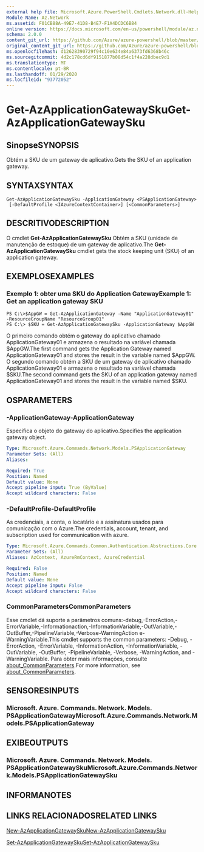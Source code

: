 ```yaml
---
external help file: Microsoft.Azure.PowerShell.Cmdlets.Network.dll-Help.xml
Module Name: Az.Network
ms.assetid: F01CB88A-49E7-41D8-B4E7-F1A4DCDC6B84
online version: https://docs.microsoft.com/en-us/powershell/module/az.network/get-azapplicationgatewaysku
schema: 2.0.0
content_git_url: https://github.com/Azure/azure-powershell/blob/master/src/Network/Network/help/Get-AzApplicationGatewaySku.md
original_content_git_url: https://github.com/Azure/azure-powershell/blob/master/src/Network/Network/help/Get-AzApplicationGatewaySku.md
ms.openlocfilehash: d12628390729f94c10e634e84a6373fd6368b46c
ms.sourcegitcommit: 4d2c178cd6df9151877b08d54c1f4a228dbec9d1
ms.translationtype: MT
ms.contentlocale: pt-BR
ms.lasthandoff: 01/29/2020
ms.locfileid: "93772052"
---
```

# <span data-ttu-id="d33fa-101">Get-AzApplicationGatewaySku</span><span class="sxs-lookup"><span data-stu-id="d33fa-101">Get-AzApplicationGatewaySku</span></span>

## <span data-ttu-id="d33fa-102">Sinopse</span><span class="sxs-lookup"><span data-stu-id="d33fa-102">SYNOPSIS</span></span>
<span data-ttu-id="d33fa-103">Obtém a SKU de um gateway de aplicativo.</span><span class="sxs-lookup"><span data-stu-id="d33fa-103">Gets the SKU of an application gateway.</span></span>

## <span data-ttu-id="d33fa-104">SYNTAX</span><span class="sxs-lookup"><span data-stu-id="d33fa-104">SYNTAX</span></span>

```
Get-AzApplicationGatewaySku -ApplicationGateway <PSApplicationGateway>
 [-DefaultProfile <IAzureContextContainer>] [<CommonParameters>]
```

## <span data-ttu-id="d33fa-105">DESCRITIVO</span><span class="sxs-lookup"><span data-stu-id="d33fa-105">DESCRIPTION</span></span>
<span data-ttu-id="d33fa-106">O cmdlet **Get-AzApplicationGatewaySku** Obtém a SKU (unidade de manutenção de estoque) de um gateway de aplicativo.</span><span class="sxs-lookup"><span data-stu-id="d33fa-106">The **Get-AzApplicationGatewaySku** cmdlet gets the stock keeping unit (SKU) of an application gateway.</span></span>

## <span data-ttu-id="d33fa-107">EXEMPLOS</span><span class="sxs-lookup"><span data-stu-id="d33fa-107">EXAMPLES</span></span>

### <span data-ttu-id="d33fa-108">Exemplo 1: obter uma SKU do Application Gateway</span><span class="sxs-lookup"><span data-stu-id="d33fa-108">Example 1: Get an application gateway SKU</span></span>
```
PS C:\>$AppGW = Get-AzApplicationGateway -Name "ApplicationGateway01" -ResourceGroupName "ResourceGroup01"
PS C:\> $SKU = Get-AzApplicationGatewaySku -ApplicationGateway $AppGW
```

<span data-ttu-id="d33fa-109">O primeiro comando obtém o gateway do aplicativo chamado ApplicationGateway01 e armazena o resultado na variável chamada $AppGW.</span><span class="sxs-lookup"><span data-stu-id="d33fa-109">The first command gets the Application Gateway named ApplicationGateway01 and stores the result in the variable named $AppGW.</span></span>
<span data-ttu-id="d33fa-110">O segundo comando obtém a SKU de um gateway de aplicativo chamado ApplicationGateway01 e armazena o resultado na variável chamada $SKU.</span><span class="sxs-lookup"><span data-stu-id="d33fa-110">The second command gets the SKU of an application gateway named ApplicationGateway01 and stores the result in the variable named $SKU.</span></span>

## <span data-ttu-id="d33fa-111">OS</span><span class="sxs-lookup"><span data-stu-id="d33fa-111">PARAMETERS</span></span>

### <span data-ttu-id="d33fa-112">-ApplicationGateway</span><span class="sxs-lookup"><span data-stu-id="d33fa-112">-ApplicationGateway</span></span>
<span data-ttu-id="d33fa-113">Especifica o objeto do gateway do aplicativo.</span><span class="sxs-lookup"><span data-stu-id="d33fa-113">Specifies the application gateway object.</span></span>

```yaml
Type: Microsoft.Azure.Commands.Network.Models.PSApplicationGateway
Parameter Sets: (All)
Aliases:

Required: True
Position: Named
Default value: None
Accept pipeline input: True (ByValue)
Accept wildcard characters: False
```

### <span data-ttu-id="d33fa-114">-DefaultProfile</span><span class="sxs-lookup"><span data-stu-id="d33fa-114">-DefaultProfile</span></span>
<span data-ttu-id="d33fa-115">As credenciais, a conta, o locatário e a assinatura usados para comunicação com o Azure.</span><span class="sxs-lookup"><span data-stu-id="d33fa-115">The credentials, account, tenant, and subscription used for communication with azure.</span></span>

```yaml
Type: Microsoft.Azure.Commands.Common.Authentication.Abstractions.Core.IAzureContextContainer
Parameter Sets: (All)
Aliases: AzContext, AzureRmContext, AzureCredential

Required: False
Position: Named
Default value: None
Accept pipeline input: False
Accept wildcard characters: False
```

### <span data-ttu-id="d33fa-116">CommonParameters</span><span class="sxs-lookup"><span data-stu-id="d33fa-116">CommonParameters</span></span>
<span data-ttu-id="d33fa-117">Esse cmdlet dá suporte a parâmetros comuns:-debug,-ErrorAction,-ErrorVariable,-Informationaction,-InformationVariable,-OutVariable,-OutBuffer,-PipelineVariable,-Verbose-WarningAction e-WarningVariable.</span><span class="sxs-lookup"><span data-stu-id="d33fa-117">This cmdlet supports the common parameters: -Debug, -ErrorAction, -ErrorVariable, -InformationAction, -InformationVariable, -OutVariable, -OutBuffer, -PipelineVariable, -Verbose, -WarningAction, and -WarningVariable.</span></span> <span data-ttu-id="d33fa-118">Para obter mais informações, consulte [about_CommonParameters](https://go.microsoft.com/fwlink/?LinkID=113216).</span><span class="sxs-lookup"><span data-stu-id="d33fa-118">For more information, see [about_CommonParameters](https://go.microsoft.com/fwlink/?LinkID=113216).</span></span>

## <span data-ttu-id="d33fa-119">SENSORES</span><span class="sxs-lookup"><span data-stu-id="d33fa-119">INPUTS</span></span>

### <span data-ttu-id="d33fa-120">Microsoft. Azure. Commands. Network. Models. PSApplicationGateway</span><span class="sxs-lookup"><span data-stu-id="d33fa-120">Microsoft.Azure.Commands.Network.Models.PSApplicationGateway</span></span>

## <span data-ttu-id="d33fa-121">EXIBE</span><span class="sxs-lookup"><span data-stu-id="d33fa-121">OUTPUTS</span></span>

### <span data-ttu-id="d33fa-122">Microsoft. Azure. Commands. Network. Models. PSApplicationGatewaySku</span><span class="sxs-lookup"><span data-stu-id="d33fa-122">Microsoft.Azure.Commands.Network.Models.PSApplicationGatewaySku</span></span>

## <span data-ttu-id="d33fa-123">INFORMA</span><span class="sxs-lookup"><span data-stu-id="d33fa-123">NOTES</span></span>

## <span data-ttu-id="d33fa-124">LINKS RELACIONADOS</span><span class="sxs-lookup"><span data-stu-id="d33fa-124">RELATED LINKS</span></span>

[<span data-ttu-id="d33fa-125">New-AzApplicationGatewaySku</span><span class="sxs-lookup"><span data-stu-id="d33fa-125">New-AzApplicationGatewaySku</span></span>](./New-AzApplicationGatewaySku.md)

[<span data-ttu-id="d33fa-126">Set-AzApplicationGatewaySku</span><span class="sxs-lookup"><span data-stu-id="d33fa-126">Set-AzApplicationGatewaySku</span></span>](./Set-AzApplicationGatewaySku.md)


